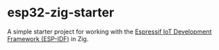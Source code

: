 # esp32-zig-starter

A simple starter project for working with the [Espressif IoT Development
Framework (ESP-IDF)](https://github.com/espressif/esp-idf) in Zig.
